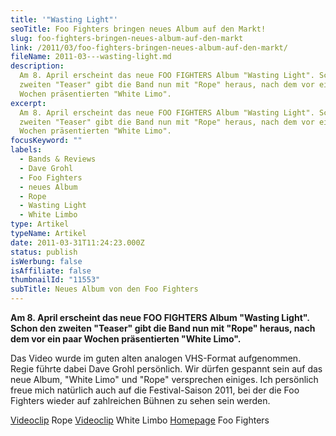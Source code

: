 ```yaml
---
title: '"Wasting Light"'
seoTitle: Foo Fighters bringen neues Album auf den Markt!
slug: foo-fighters-bringen-neues-album-auf-den-markt
link: /2011/03/foo-fighters-bringen-neues-album-auf-den-markt/
fileName: 2011-03---wasting-light.md
description:
  Am 8. April erscheint das neue FOO FIGHTERS Album "Wasting Light". Schon den
  zweiten "Teaser" gibt die Band nun mit "Rope" heraus, nach dem vor ein paar
  Wochen präsentierten "White Limo".
excerpt:
  Am 8. April erscheint das neue FOO FIGHTERS Album "Wasting Light". Schon den
  zweiten "Teaser" gibt die Band nun mit "Rope" heraus, nach dem vor ein paar
  Wochen präsentierten "White Limo".
focusKeyword: ""
labels:
  - Bands & Reviews
  - Dave Grohl
  - Foo Fighters
  - neues Album
  - Rope
  - Wasting Light
  - White Limbo
type: Artikel
typeName: Artikel
date: 2011-03-31T11:24:23.000Z
status: publish
isWerbung: false
isAffiliate: false
thumbnailId: "11553"
subTitle: Neues Album von den Foo Fighters
---
```


<strong>Am 8. April erscheint das neue FOO FIGHTERS Album "Wasting Light". Schon
den zweiten "Teaser" gibt die Band nun mit "Rope" heraus, nach dem vor ein paar
Wochen präsentierten "White Limo". </strong>

Das Video wurde im guten alten analogen VHS-Format aufgenommen. Regie führte
dabei Dave Grohl persönlich. Wir dürfen gespannt sein auf das neue Album, "White
Limo" und "Rope" versprechen einiges. Ich persönlich freue mich natürlich auch
auf die Festival-Saison 2011, bei der die Foo Fighters wieder auf zahlreichen
Bühnen zu sehen sein werden.

[Videoclip](http://www.foofighters.com/de/videos/rope) Rope
[Videoclip](http://www.foofighters.com/de/videos/white-limo) White Limbo
[Homepage](http://www.foofighters.com/de/home) Foo Fighters

&nbsp;

